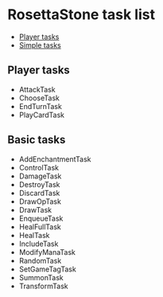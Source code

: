 # RosettaStone task list

- [Player tasks](#player-tasks)
- [Simple tasks](#simple-tasks)

## Player tasks

* AttackTask
* ChooseTask
* EndTurnTask
* PlayCardTask

## Basic tasks

* AddEnchantmentTask
* ControlTask
* DamageTask
* DestroyTask
* DiscardTask
* DrawOpTask
* DrawTask
* EnqueueTask
* HealFullTask
* HealTask
* IncludeTask
* ModifyManaTask
* RandomTask
* SetGameTagTask
* SummonTask
* TransformTask